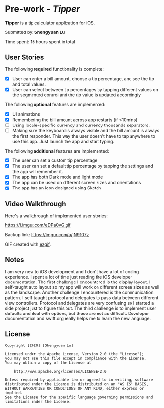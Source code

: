 # Pre-work - *Tipper*

**Tipper** is a tip calculator application for iOS.

Submitted by: **Shengyuan Lu**

Time spent: **15** hours spent in total

## User Stories

The following **required** functionality is complete:

* [x] User can enter a bill amount, choose a tip percentage, and see the tip and total values.
* [x] User can select between tip percentages by tapping different values on the segmented control and the tip value is updated accordingly

The following **optional** features are implemented:

* [x] UI animations
* [x] Remembering the bill amount across app restarts (if <10mins)
* [ ] Using locale-specific currency and currency thousands separators.
* [ ] Making sure the keyboard is always visible and the bill amount is always the first responder. This way the user doesn't have to tap anywhere to use this app. Just launch the app and start typing.

The following **additional** features are implemented:

- [x] The user can set a custom tip percentage
- [x] The user can set a default tip percentage by tapping the settings and the app will remember it.
- [x] The app has both Dark mode and light mode
- [x] The app can be used on different screen sizes and orientations
- [x] The app has an icon designed using Sketch

## Video Walkthrough

Here's a walkthrough of implemented user stories:

https://i.imgur.com/eDPa0vG.gif

Backup link: https://imgur.com/a/jN9107z

GIF created with [ezgif](https://ezgif.com/video-to-gif).

## Notes

I am very new to iOS development and I don't have a lot of coding experience. I spent a lot of time just reading the iOS developer documentation. The first challenge I encountered is the display layout. I self-taught auto layout so my app will work on different screen sizes as well as the landscape. Another challenge I encountered is the communication pattern. I self-taught protocol and delegates to pass data between different view controllers. Protocol and delegates are very confusing so I started a side project just to figure this out. The third challenge is to implement user defaults and deal with options, but these are not as difficult. Developer documentation and swift.org really helps me to learn the new language.

## License

    Copyright [2020] [Shengyuan Lu]

    Licensed under the Apache License, Version 2.0 (the "License");
    you may not use this file except in compliance with the License.
    You may obtain a copy of the License at

        http://www.apache.org/licenses/LICENSE-2.0

    Unless required by applicable law or agreed to in writing, software
    distributed under the License is distributed on an "AS IS" BASIS,
    WITHOUT WARRANTIES OR CONDITIONS OF ANY KIND, either express or implied.
    See the License for the specific language governing permissions and
    limitations under the License.
